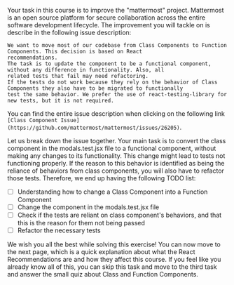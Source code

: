 
Your task in this course is to improve the "mattermost" project. Mattermost is an open source platform for secure 
collaboration across the entire software development lifecycle. The improvement you will tackle on is describe in the 
following issue description:

```text
We want to move most of our codebase from Class Components to Function Components. This decision is based on React 
recommendations.
The task is to update the component to be a functional component, without any difference in functionality. Also, all 
related tests that fail may need refactoring.
If the tests do not work because they rely on the behavior of Class Components they also have to be migrated to functionally 
test the same behavior. We prefer the use of react-testing-library for new tests, but it is not required.
```

You can find the entire issue description when clicking on the following link `[Class Component Issue](https://github.com/mattermost/mattermost/issues/26205)`.

Let us break down the issue together. Your main task is to convert the class component in the modals.test.jsx file to a 
functional component, without making any changes to its functionality. This change might lead to tests not functioning 
properly. If the reason to this behavior is identified as being the reliance of behaviors from class components, you will also 
have to refactor those tests. Therefore, we end up having the following TODO list:

- [ ] Understanding how to change a Class Component into a Function Component
- [ ] Change the component in the modals.test.jsx file
- [ ] Check if the tests are reliant on class component's behaviors, and that this is the reason for them not being passed
- [ ] Refactor the necessary tests

We wish you all the best while solving this exercise! You can now move to the next page, which is a quick explanation 
about what the React Recommendations are and how they affect this course. If you feel like you already know all of this, 
you can skip this task and move to the third task and answer the small quiz about Class and Function Components.
